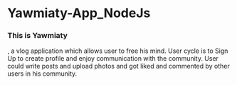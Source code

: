 # Yawmiaty-App_NodeJs
<h3>This is Yawmiaty</h3>, 
a vlog application which allows user to free his mind. User cycle is to Sign Up to create profile and enjoy communication with the community. User could write posts and upload photos and got liked and commented by other users in his community.

